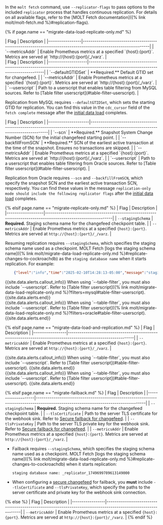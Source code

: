 In the `molt fetch` command, use `--replicator-flags` to pass options to the included `replicator` process that handles continuous replication. For details on all available flags, refer to the [MOLT Fetch documentation]({% link molt/molt-fetch.md %}#replication-flags).

{% if page.name == "migrate-data-load-replicate-only.md" %}
<section class="filter-content" markdown="1" data-scope="postgres">
|       Flag      |                                                  Description                                                   |
|-----------------|----------------------------------------------------------------------------------------------------------------|
| `--metricsAddr` | Enable Prometheus metrics at a specified `{host}:{port}`. Metrics are served at `http://{host}:{port}/_/varz`. |
</section>

<section class="filter-content" markdown="1" data-scope="mysql">
|        Flag        |                                                             Description                                                             |
|--------------------|-------------------------------------------------------------------------------------------------------------------------------------|
| `--defaultGTIDSet` | **Required.** Default GTID set for changefeed.                                                                                      |
| `--metricsAddr`    | Enable Prometheus metrics at a specified `{host}:{port}`. Metrics are served at `http://{host}:{port}/_/varz`.                      |
| `--userscript`     | Path to a userscript that enables table filtering from MySQL sources. Refer to [Table filter userscript](#table-filter-userscript). |

Replication from MySQL requires `--defaultGTIDSet`, which sets the starting GTID for replication. You can find this value in the `cdc_cursor` field of the `fetch complete` message after the [initial data load](#load-data-into-cockroachdb) completes.
</section>

<section class="filter-content" markdown="1" data-scope="oracle">
|         Flag        |                                                             Description                                                              |
|---------------------|--------------------------------------------------------------------------------------------------------------------------------------|
| `--scn`             | **Required.** Snapshot System Change Number (SCN) for the initial changefeed starting point.                                         |
| `--backfillFromSCN` | **Required.** SCN of the earliest active transaction at the time of the snapshot. Ensures no transactions are skipped.               |
| `--metricsAddr`     | Enable Prometheus metrics at a specified `{host}:{port}`. Metrics are served at `http://{host}:{port}/_/varz`.                       |
| `--userscript`      | Path to a userscript that enables table filtering from Oracle sources. Refer to [Table filter userscript](#table-filter-userscript). |

Replication from Oracle requires `--scn` and `--backfillFromSCN`, which specify the snapshot SCN and the earliest active transaction SCN, respectively. You can find these values in the message `replication-only mode should include the following replicator flags` after the [initial data load](#load-data-into-cockroachdb) completes.
</section>

{% elsif page.name == "migrate-replicate-only.md" %}
|        Flag       |                                                  Description                                                   |
|-------------------|----------------------------------------------------------------------------------------------------------------|
| `--stagingSchema` | **Required.** Staging schema name for the changefeed checkpoint table.                                         |
| `--metricsAddr`   | Enable Prometheus metrics at a specified `{host}:{port}`. Metrics are served at `http://{host}:{port}/_/varz`. |

Resuming replication requires `--stagingSchema`, which specifies the staging schema name used as a checkpoint. MOLT Fetch [logs the staging schema name]({% link molt/migrate-data-load-replicate-only.md %}#replicate-changes-to-cockroachdb) as the `staging database name` when it starts replication. For example:

~~~ json
	{"level":"info","time":"2025-02-10T14:28:13-05:00","message":"staging database name: _replicator_1749699789613149000"}
~~~

<section class="filter-content" markdown="1" data-scope="mysql">
{{site.data.alerts.callout_info}}
When using `--table-filter`, you must also include `--userscript`. Refer to [Table filter userscript]({% link molt/migrate-data-load-replicate-only.md %}?filters=mysql#table-filter-userscript).
{{site.data.alerts.end}}
</section>

<section class="filter-content" markdown="1" data-scope="oracle">
{{site.data.alerts.callout_info}}
When using `--table-filter`, you must also include `--userscript`. Refer to [Table filter userscript]({% link molt/migrate-data-load-replicate-only.md %}?filters=oracle#table-filter-userscript).
{{site.data.alerts.end}}
</section>

{% elsif page.name == "migrate-data-load-and-replication.md" %}
|       Flag      |                                                  Description                                                   |
|-----------------|----------------------------------------------------------------------------------------------------------------|
| `--metricsAddr` | Enable Prometheus metrics at a specified `{host}:{port}`. Metrics are served at `http://{host}:{port}/_/varz`. |

<section class="filter-content" markdown="1" data-scope="mysql">
{{site.data.alerts.callout_info}}
When using `--table-filter`, you must also include `--userscript`. Refer to [Table filter userscript](#table-filter-userscript).
{{site.data.alerts.end}}
</section>

<section class="filter-content" markdown="1" data-scope="oracle">
{{site.data.alerts.callout_info}}
When using `--table-filter`, you must also include `--userscript`. Refer to [Table filter userscript](#table-filter-userscript).
{{site.data.alerts.end}}
</section>

{% elsif page.name == "migrate-failback.md" %}
|        Flag        |                                                             Description                                                              |
|--------------------|--------------------------------------------------------------------------------------------------------------------------------------|
| `--stagingSchema`  | **Required.** Staging schema name for the changefeed checkpoint table.                                                               |
| `--tlsCertificate` | Path to the server TLS certificate for the webhook sink. Refer to [Secure failback for changefeed](#secure-changefeed-for-failback). |
| `--tlsPrivateKey`  | Path to the server TLS private key for the webhook sink. Refer to [Secure failback for changefeed](#secure-changefeed-for-failback). |
| `--metricsAddr`    | Enable Prometheus metrics at a specified `{host}:{port}`. Metrics are served at `http://{host}:{port}/_/varz`.                       |

- Failback requires `--stagingSchema`, which specifies the staging schema name used as a checkpoint. MOLT Fetch [logs the staging schema name]({% link molt/migrate-data-load-replicate-only.md %}#replicate-changes-to-cockroachdb) when it starts replication:

	~~~ shell
	staging database name: _replicator_1749699789613149000
	~~~

- When configuring a [secure changefeed](#secure-changefeed-for-failback) for failback, you **must** include `--tlsCertificate` and `--tlsPrivateKey`, which specify the paths to the server certificate and private key for the webhook sink connection.

{% else %}
|       Flag      |                                                  Description                                                   |
|-----------------|----------------------------------------------------------------------------------------------------------------|
| `--metricsAddr` | Enable Prometheus metrics at a specified `{host}:{port}`. Metrics are served at `http://{host}:{port}/_/varz`. |
{% endif %}